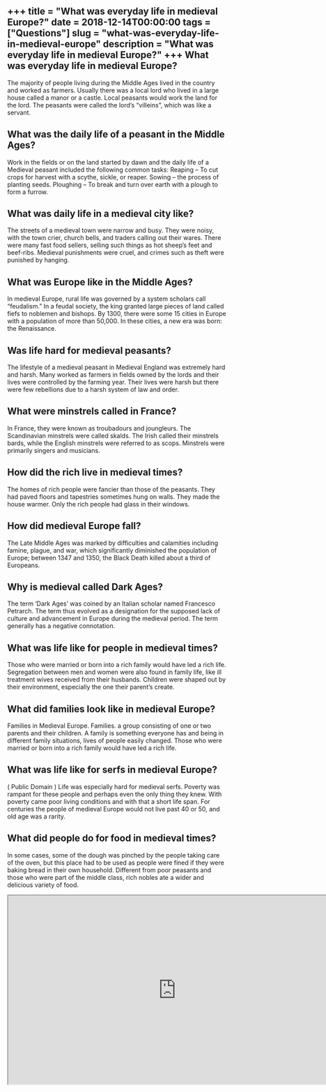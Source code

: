 +++
title = "What was everyday life in medieval Europe?"
date = 2018-12-14T00:00:00
tags = ["Questions"]
slug = "what-was-everyday-life-in-medieval-europe"
description = "What was everyday life in medieval Europe?"
+++
What was everyday life in medieval Europe?
------------------------------------------

The majority of people living during the Middle Ages lived in the country and worked as farmers. Usually there was a local lord who lived in a large house called a manor or a castle. Local peasants would work the land for the lord. The peasants were called the lord’s “villeins”, which was like a servant.

What was the daily life of a peasant in the Middle Ages?
--------------------------------------------------------

Work in the fields or on the land started by dawn and the daily life of a Medieval peasant included the following common tasks: Reaping – To cut crops for harvest with a scythe, sickle, or reaper. Sowing – the process of planting seeds. Ploughing – To break and turn over earth with a plough to form a furrow.

What was daily life in a medieval city like?
--------------------------------------------

The streets of a medieval town were narrow and busy. They were noisy, with the town crier, church bells, and traders calling out their wares. There were many fast food sellers, selling such things as hot sheep’s feet and beef-ribs. Medieval punishments were cruel, and crimes such as theft were punished by hanging.

What was Europe like in the Middle Ages?
----------------------------------------

In medieval Europe, rural life was governed by a system scholars call “feudalism.” In a feudal society, the king granted large pieces of land called fiefs to noblemen and bishops. By 1300, there were some 15 cities in Europe with a population of more than 50,000. In these cities, a new era was born: the Renaissance.

Was life hard for medieval peasants?
------------------------------------

The lifestyle of a medieval peasant in Medieval England was extremely hard and harsh. Many worked as farmers in fields owned by the lords and their lives were controlled by the farming year. Their lives were harsh but there were few rebellions due to a harsh system of law and order.

What were minstrels called in France?
-------------------------------------

In France, they were known as troubadours and joungleurs. The Scandinavian minstrels were called skalds. The Irish called their minstrels bards, while the English minstrels were referred to as scops. Minstrels were primarily singers and musicians.

How did the rich live in medieval times?
----------------------------------------

The homes of rich people were fancier than those of the peasants. They had paved floors and tapestries sometimes hung on walls. They made the house warmer. Only the rich people had glass in their windows.

How did medieval Europe fall?
-----------------------------

The Late Middle Ages was marked by difficulties and calamities including famine, plague, and war, which significantly diminished the population of Europe; between 1347 and 1350, the Black Death killed about a third of Europeans.

Why is medieval called Dark Ages?
---------------------------------

The term ‘Dark Ages’ was coined by an Italian scholar named Francesco Petrarch. The term thus evolved as a designation for the supposed lack of culture and advancement in Europe during the medieval period. The term generally has a negative connotation.

What was life like for people in medieval times?
------------------------------------------------

Those who were married or born into a rich family would have led a rich life. Segregation between men and women were also found in family life, like ill treatment wives received from their husbands. Children were shaped out by their environment, especially the one their parent’s create.

What did families look like in medieval Europe?
-----------------------------------------------

Families in Medieval Europe. Families. a group consisting of one or two parents and their children. A family is something everyone has and being in different family situations, lives of people easily changed. Those who were married or born into a rich family would have led a rich life.

What was life like for serfs in medieval Europe?
------------------------------------------------

( Public Domain ) Life was especially hard for medieval serfs. Poverty was rampant for these people and perhaps even the only thing they knew. With poverty came poor living conditions and with that a short life span. For centuries the people of medieval Europe would not live past 40 or 50, and old age was a rarity.

What did people do for food in medieval times?
----------------------------------------------

In some cases, some of the dough was pinched by the people taking care of the oven, but this place had to be used as people were fined if they were baking bread in their own household. Different from poor peasants and those who were part of the middle class, rich nobles ate a wider and delicious variety of food.

<iframe allow="accelerometer; autoplay; clipboard-write; encrypted-media; gyroscope; picture-in-picture" allowfullscreen="" class="__youtube_prefs__  epyt-is-override  no-lazyload" data-no-lazy="1" data-origheight="433" data-origwidth="770" data-skipgform_ajax_framebjll="" height="433" id="_ytid_50482" loading="lazy" src="https://www.youtube.com/embed/z56d4f1uT3k?enablejsapi=1&autoplay=0&cc_load_policy=0&cc_lang_pref=&iv_load_policy=1&loop=0&modestbranding=0&rel=1&fs=1&playsinline=0&autohide=2&theme=dark&color=red&controls=1&" title="YouTube player" width="770"></iframe>